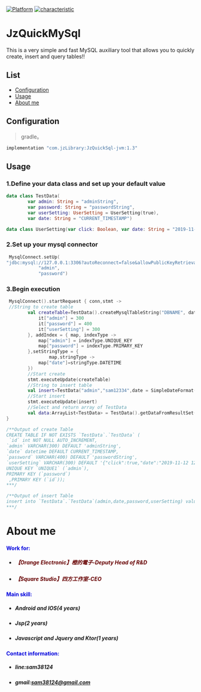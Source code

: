 [![Platform](https://img.shields.io/badge/Platform-%20JVM%20-brightgreen.svg)](https://github.com/sam38124)
[![characteristic](https://img.shields.io/badge/特點-%20輕量級%20%7C%20簡單易用%20%20%7C%20穩定%20-brightgreen.svg)](https://github.com/sam38124)
# JzQuickMySql
This is a very simple and fast MySQL auxiliary tool that allows you to quickly create, insert and query tables!!

## List
* [Configuration](#Import)
* [Usage](#Use)
* [About me](#About)


<a name="Import"></a>
## Configuration
> gradle。 <br/>
```kotlin
implementation "com.jzLibrary:JzQuickSql-jvm:1.3"
```
<a name="Use"></a>
## Usage

### 1.Define your data class and set up your default value 
```kotlin
data class TestData(
        var admin: String = "adminString",
        var password: String = "passwordString",
        var userSetting: UserSetting = UserSetting(true),
        var date: String = "CURRENT_TIMESTAMP")

data class UserSetting(var click: Boolean, var date: String = "2019-11-12 12:23:22")
```

### 2.Set up your mysql connector
```kotlin
 MysqlConnect.setUp(
"jdbc:mysql://127.0.0.1:3306?autoReconnect=false&allowPublicKeyRetrieval=true&useSSL=false&serverTimezone=UTC",
            "admin",
            "password")
```

### 3.Begin execution
```kotlin
 MysqlConnect().startRequest { conn,stmt ->
 //String to create table
        val createTable=TestData().createMysqlTableString("DBNAME", dataLength = {
            it["admin"] = 300
            it["password"] = 400
            it["userSetting"] = 300
        }, addIndex = { map, indexType ->
            map["admin"] = indexType.UNIQUE_KEY
            map["password"] = indexType.PRIMARY_KEY
        },setStringType = {
                map,stringType ->
            map["date"]=stringType.DATETIME
        })
        //Start create
        stmt.executeUpdate(createTable)
        //String to insert table 
        val insert=TestData("admin","sam12334",date = SimpleDateFormat("yyyy-MM-dd HH:mm:ss").format(Date())).insertMysqlTableString("DBNAME")
        //Start insert
        stmt.executeUpdate(insert)
        //Select and return array of TestData
        val data:ArrayList<TestData> = TestData().getDataFromResultSet(stmt.executeQuery("select * from tsport.TestData")
}

/**Output of create Table
CREATE TABLE IF NOT EXISTS `TestData`.`TestData` (
 `id` int NOT NULL AUTO_INCREMENT,
`admin` VARCHAR(300) DEFAULT 'adminString',
`date` datetime DEFAULT CURRENT_TIMESTAMP,
`password` VARCHAR(400) DEFAULT 'passwordString',
`userSetting` VARCHAR(300) DEFAULT '{"click":true,"date":"2019-11-12 12:23:22"}',
UNIQUE KEY `UNIQUE1` (`admin`),
PRIMARY KEY (`password`)
 ,PRIMARY KEY (`id`));
***/

/**Output of insert Table
insert into `TestData`.`TestData`(admin,date,password,userSetting) values ('adminString', 2019-11-12 12:23:22,'passwordString','{"click":true,"date":"2019-11-12 12:23:22"}')
***/
```

<a name="About"></a>
# About me
#### <font color="#0000dd"> Work for: </font><br /> 
+ ##### <font color="#660000">【Orange Electronic】橙的電子-Deputy Head of R&D </font><br /> 
+ ##### <font color="#660000">【Square Studio】四方工作室-CEO </font><br />
#### <font color="#0000dd"> Main skill: </font><br /> 
+ ##### Android and IOS(4 years)<br/>  
+ ##### Jsp(2 years)<br/> 
+ ##### Javascript and Jquery and Ktor(1 years)<br /> 
#### <font color="#0000dd"> Contact information: </font><br /> 
+  ##### line:sam38124<br /> 

+  ##### gmail:sam38124@gmail.com
